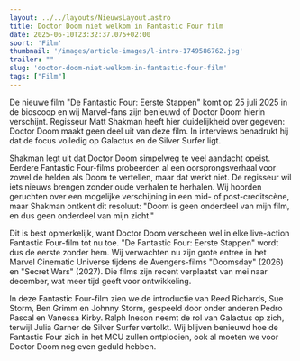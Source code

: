 ```yaml
---
layout: ../../layouts/NieuwsLayout.astro
title: Doctor Doom niet welkom in Fantastic Four film
date: 2025-06-10T23:32:37.075+02:00
soort: 'Film'
thumbnail: '/images/article-images/l-intro-1749586762.jpg'
trailer: ""
slug: 'doctor-doom-niet-welkom-in-fantastic-four-film'
tags: ["Film"]
---
```


De nieuwe film "De Fantastic Four: Eerste Stappen" komt op 25 juli 2025 in de
bioscoop en wij Marvel-fans zijn benieuwd of Doctor Doom hierin verschijnt.
Regisseur Matt Shakman heeft hier duidelijkheid over gegeven: Doctor Doom maakt
geen deel uit van deze film. In interviews benadrukt hij dat de focus volledig
op Galactus en de Silver Surfer ligt.

Shakman legt uit dat Doctor Doom simpelweg te veel aandacht opeist. Eerdere
Fantastic Four-films probeerden al een oorsprongsverhaal voor zowel de helden
als Doom te vertellen, maar dat werkt niet. De regisseur wil iets nieuws brengen
zonder oude verhalen te herhalen. Wij hoorden geruchten over een mogelijke
verschijning in een mid- of post-creditscène, maar Shakman ontkent dit resoluut:
"Doom is geen onderdeel van mijn film, en dus geen onderdeel van mijn zicht."

Dit is best opmerkelijk, want Doctor Doom verscheen wel in elke live-action
Fantastic Four-film tot nu toe. "De Fantastic Four: Eerste Stappen" wordt dus de
eerste zonder hem. Wij verwachten nu zijn grote entree in het Marvel Cinematic
Universe tijdens de Avengers-films "Doomsday" (2026) en "Secret Wars" (2027).
Die films zijn recent verplaatst van mei naar december, wat meer tijd geeft voor
ontwikkeling.

In deze Fantastic Four-film zien we de introductie van Reed Richards, Sue Storm,
Ben Grimm en Johnny Storm, gespeeld door onder anderen Pedro Pascal en Vanessa
Kirby. Ralph Ineson neemt de rol van Galactus op zich, terwijl Julia Garner de
Silver Surfer vertolkt. Wij blijven benieuwd hoe de Fantastic Four zich in het
MCU zullen ontplooien, ook al moeten we voor Doctor Doom nog even geduld hebben.